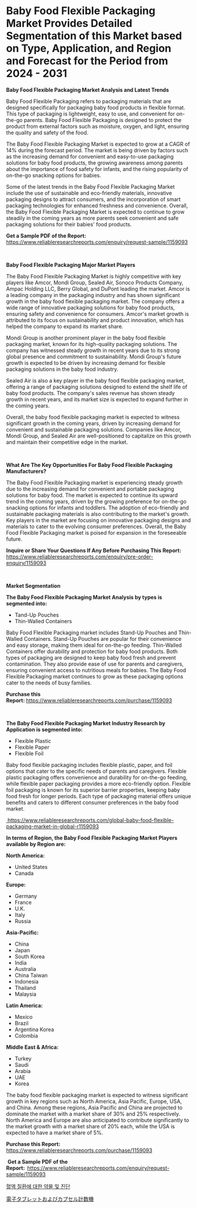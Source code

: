 <p><h1>Baby Food Flexible Packaging Market Provides Detailed Segmentation of this Market based on Type, Application, and Region and Forecast for the Period from 2024 - 2031</h1></p><p><strong>Baby Food Flexible Packaging Market Analysis and Latest Trends</strong></p>
<p><p>Baby Food Flexible Packaging refers to packaging materials that are designed specifically for packaging baby food products in flexible format. This type of packaging is lightweight, easy to use, and convenient for on-the-go parents. Baby Food Flexible Packaging is designed to protect the product from external factors such as moisture, oxygen, and light, ensuring the quality and safety of the food.</p><p>The Baby Food Flexible Packaging Market is expected to grow at a CAGR of 14% during the forecast period. The market is being driven by factors such as the increasing demand for convenient and easy-to-use packaging solutions for baby food products, the growing awareness among parents about the importance of food safety for infants, and the rising popularity of on-the-go snacking options for babies.</p><p>Some of the latest trends in the Baby Food Flexible Packaging Market include the use of sustainable and eco-friendly materials, innovative packaging designs to attract consumers, and the incorporation of smart packaging technologies for enhanced freshness and convenience. Overall, the Baby Food Flexible Packaging Market is expected to continue to grow steadily in the coming years as more parents seek convenient and safe packaging solutions for their babies' food products.</p></p>
<p><strong>Get a Sample PDF of the Report:&nbsp;</strong> <a href="https://www.reliableresearchreports.com/enquiry/request-sample/1159093">https://www.reliableresearchreports.com/enquiry/request-sample/1159093</a></p>
<p>&nbsp;</p>
<p><strong>Baby Food Flexible Packaging Major Market Players</strong></p>
<p><p>The Baby Food Flexible Packaging Market is highly competitive with key players like Amcor, Mondi Group, Sealed Air, Sonoco Products Company, Ampac Holding LLC, Berry Global, and DuPont leading the market. Amcor is a leading company in the packaging industry and has shown significant growth in the baby food flexible packaging market. The company offers a wide range of innovative packaging solutions for baby food products, ensuring safety and convenience for consumers. Amcor's market growth is attributed to its focus on sustainability and product innovation, which has helped the company to expand its market share.</p><p>Mondi Group is another prominent player in the baby food flexible packaging market, known for its high-quality packaging solutions. The company has witnessed steady growth in recent years due to its strong global presence and commitment to sustainability. Mondi Group's future growth is expected to be driven by increasing demand for flexible packaging solutions in the baby food industry.</p><p>Sealed Air is also a key player in the baby food flexible packaging market, offering a range of packaging solutions designed to extend the shelf life of baby food products. The company's sales revenue has shown steady growth in recent years, and its market size is expected to expand further in the coming years.</p><p>Overall, the baby food flexible packaging market is expected to witness significant growth in the coming years, driven by increasing demand for convenient and sustainable packaging solutions. Companies like Amcor, Mondi Group, and Sealed Air are well-positioned to capitalize on this growth and maintain their competitive edge in the market.</p></p>
<p>&nbsp;</p>
<p><strong>What Are The Key Opportunities For Baby Food Flexible Packaging Manufacturers?</strong></p>
<p><p>The Baby Food Flexible Packaging market is experiencing steady growth due to the increasing demand for convenient and portable packaging solutions for baby food. The market is expected to continue its upward trend in the coming years, driven by the growing preference for on-the-go snacking options for infants and toddlers. The adoption of eco-friendly and sustainable packaging materials is also contributing to the market's growth. Key players in the market are focusing on innovative packaging designs and materials to cater to the evolving consumer preferences. Overall, the Baby Food Flexible Packaging market is poised for expansion in the foreseeable future.</p></p>
<p><strong>Inquire or Share Your Questions If Any Before Purchasing This Report:</strong> <a href="https://www.reliableresearchreports.com/enquiry/pre-order-enquiry/1159093">https://www.reliableresearchreports.com/enquiry/pre-order-enquiry/1159093</a></p>
<p>&nbsp;</p>
<p><strong>Market Segmentation</strong></p>
<p><strong>The Baby Food Flexible Packaging Market Analysis by types is segmented into:</strong></p>
<p><ul><li>Tand-Up Pouches</li><li>Thin-Walled Containers</li></ul></p>
<p><p>Baby Food Flexible Packaging market includes Stand-Up Pouches and Thin-Walled Containers. Stand-Up Pouches are popular for their convenience and easy storage, making them ideal for on-the-go feeding. Thin-Walled Containers offer durability and protection for baby food products. Both types of packaging are designed to keep baby food fresh and prevent contamination. They also provide ease of use for parents and caregivers, ensuring convenient access to nutritious meals for babies. The Baby Food Flexible Packaging market continues to grow as these packaging options cater to the needs of busy families.</p></p>
<p><strong>Purchase this Report:&nbsp;</strong><a href="https://www.reliableresearchreports.com/purchase/1159093">https://www.reliableresearchreports.com/purchase/1159093</a></p>
<p>&nbsp;</p>
<p><strong>The Baby Food Flexible Packaging Market Industry Research by Application is segmented into:</strong></p>
<p><ul><li>Flexible Plastic</li><li>Flexible Paper</li><li>Flexible Foil</li></ul></p>
<p><p>Baby food flexible packaging includes flexible plastic, paper, and foil options that cater to the specific needs of parents and caregivers. Flexible plastic packaging offers convenience and durability for on-the-go feeding, while flexible paper packaging provides a more eco-friendly option. Flexible foil packaging is known for its superior barrier properties, keeping baby food fresh for longer periods. Each type of packaging material offers unique benefits and caters to different consumer preferences in the baby food market.</p></p>
<p><a href="https://www.reliableresearchreports.com/global-baby-food-flexible-packaging-market-in-global-r1159093">&nbsp;https://www.reliableresearchreports.com/global-baby-food-flexible-packaging-market-in-global-r1159093</a></p>
<p><strong>In terms of Region, the Baby Food Flexible Packaging Market Players available by Region are:</strong></p>
<p>
    <p> <strong> North America: </strong>
        <ul>
            <li>United States</li>
            <li>Canada</li>
        </ul>
        </p> 
    <p> <strong> Europe: </strong>
        <ul>
            <li>Germany</li>
            <li>France</li>
            <li>U.K.</li>
            <li>Italy</li>
            <li>Russia</li>
        </ul>
        </p> 
    <p> <strong> Asia-Pacific: </strong>
        <ul>
            <li>China</li>
            <li>Japan</li>
            <li>South Korea</li>
            <li>India</li>
            <li>Australia</li>
            <li>China Taiwan</li>
            <li>Indonesia</li>
            <li>Thailand</li>
            <li>Malaysia</li>
        </ul>
        </p> 
    <p> <strong> Latin America: </strong>
        <ul>
            <li>Mexico</li>
            <li>Brazil</li>
            <li>Argentina Korea</li>
            <li>Colombia</li>
        </ul>
        </p> 
    <p> <strong> Middle East & Africa: </strong>
        <ul>
            <li>Turkey</li>
            <li>Saudi</li>
            <li>Arabia</li>
            <li>UAE</li>
            <li>Korea</li>
        </ul>
    </p>
    </p>
<p><p>The baby food flexible packaging market is expected to witness significant growth in key regions such as North America, Asia Pacific, Europe, USA, and China. Among these regions, Asia Pacific and China are projected to dominate the market with a market share of 30% and 25% respectively. North America and Europe are also anticipated to contribute significantly to the market growth with a market share of 20% each, while the USA is expected to have a market share of 5%.</p></p>
<p><strong>Purchase this Report: </strong><a href="https://www.reliableresearchreports.com/purchase/1159093">https://www.reliableresearchreports.com/purchase/1159093</a></p>
<p>&nbsp;<strong>Get a Sample PDF of the Report:&nbsp;&nbsp;</strong><a href="https://www.reliableresearchreports.com/enquiry/request-sample/1159093">https://www.reliableresearchreports.com/enquiry/request-sample/1159093</a></p>
<p><strong></strong></p>
<p><p><a href="https://medium.com/@minimini78678/%ED%98%88%EC%95%A1-%EC%A7%88%ED%99%98%EC%9D%84-%EC%9C%84%ED%95%9C-%EC%95%BD%EB%AC%BC-%EB%B0%8F-%EC%A7%84%EB%8B%A8-%EA%B2%80%EC%82%AC-%EC%8B%9C%EC%9E%A5-%EA%B2%BD%EC%9F%81-%EB%B6%84%EC%84%9D-%EC%8B%9C%EC%9E%A5-%EB%8F%99%ED%96%A5-%EB%B0%8F-2031%EB%85%84%EA%B9%8C%EC%A7%80%EC%9D%98-%EC%98%88%EC%B8%A1-e704e277cc9b">혈액 질환에 대한 약물 및 진단</a></p><p><a href="https://github.com/Fatimaklein1/Market-Research-Report-List-1/blob/main/358929888494.md">電子タブレットおよびカプセル計数機</a></p></p>
